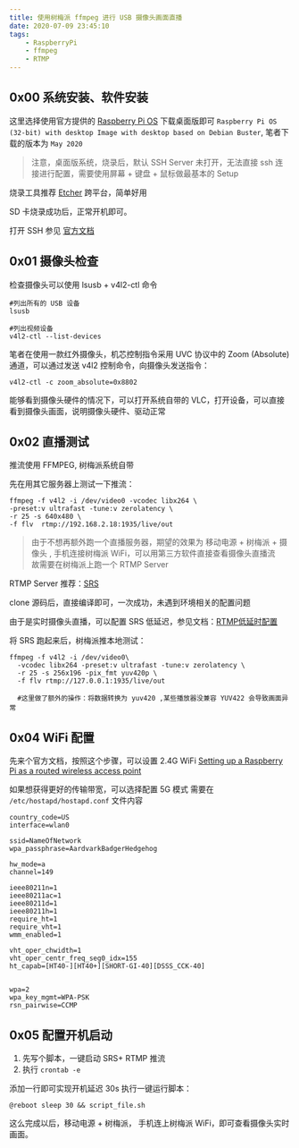 ```yaml
---
title: 使用树梅派 ffmpeg 进行 USB 摄像头画面直播
date: 2020-07-09 23:45:10
tags:
    - RaspberryPi
    - ffmpeg
    - RTMP
---
```


## 0x00 系统安装、软件安装

这里选择使用官方提供的 [Raspberry Pi OS](https://www.raspberrypi.org/downloads/raspberry-pi-os/) 
下载桌面版即可 `Raspberry Pi OS (32-bit) with desktop Image with desktop based on Debian Buster`, 笔者下载的版本为 `May 2020`

> 注意，桌面版系统，烧录后，默认 SSH Server 未打开，无法直接 ssh 连接进行配置，需要使用屏幕 + 键盘 + 鼠标做最基本的 Setup 

烧录工具推荐 [Etcher](https://www.balena.io/etcher/) 跨平台，简单好用

SD 卡烧录成功后，正常开机即可。

打开 SSH 参见 [官方文档](https://www.raspberrypi.org/documentation/remote-access/ssh/)

## 0x01 摄像头检查
检查摄像头可以使用 lsusb + v4l2-ctl 命令

```
#列出所有的 USB 设备 
lsusb

#列出视频设备
v4l2-ctl --list-devices
```

笔者在使用一款红外摄像头，机芯控制指令采用 UVC 协议中的 Zoom (Absolute) 通道，可以通过发送 v4l2 控制命令，向摄像头发送指令：

```
v4l2-ctl -c zoom_absolute=0x8802
```

能够看到摄像头硬件的情况下，可以打开系统自带的 VLC，打开设备，可以直接看到摄像头画面，说明摄像头硬件、驱动正常

## 0x02 直播测试

推流使用 FFMPEG, 树梅派系统自带

先在用其它服务器上测试一下推流：

```
ffmpeg -f v4l2 -i /dev/video0 -vcodec libx264 \
-preset:v ultrafast -tune:v zerolatency \
-r 25 -s 640x480 \
-f flv  rtmp://192.168.2.18:1935/live/out
```


> 由于不想再额外跑一个直播服务器，期望的效果为 移动电源 + 树梅派 + 摄像头 , 手机连接树梅派 WiFi，可以用第三方软件直接查看摄像头直播流  
故需要在树梅派上跑一个 RTMP Server

RTMP Server 推荐：[SRS](https://github.com/ossrs/srs/)

clone 源码后，直接编译即可，一次成功，未遇到环境相关的配置问题

由于是实时摄像头直播，可以配置 SRS 低延迟，参见文档：[RTMP低延时配置](https://github.com/ossrs/srs/wiki/v3_CN_SampleRealtime)

将 SRS 跑起来后，树梅派推本地测试：

```
ffmpeg -f v4l2 -i /dev/video0\
  -vcodec libx264 -preset:v ultrafast -tune:v zerolatency \
  -r 25 -s 256x196 -pix_fmt yuv420p \
  -f flv rtmp://127.0.0.1:1935/live/out
  
  #这里做了额外的操作：将数据转换为 yuv420 ,某些播放器没兼容 YUV422 会导致画面异常
```

## 0x04 WiFi 配置

先来个官方文档，按照这个步骤，可以设置 2.4G WiFi
[Setting up a Raspberry Pi as a routed wireless access point](https://www.raspberrypi.org/documentation/configuration/wireless/access-point-routed.md)

如果想获得更好的传输带宽，可以选择配置 5G 模式
需要在 `/etc/hostapd/hostapd.conf` 文件内容

```
country_code=US
interface=wlan0

ssid=NameOfNetwork
wpa_passphrase=AardvarkBadgerHedgehog

hw_mode=a
channel=149

ieee80211n=1
ieee80211ac=1
ieee80211d=1
ieee80211h=1
require_ht=1
require_vht=1
wmm_enabled=1

vht_oper_chwidth=1
vht_oper_centr_freq_seg0_idx=155
ht_capab=[HT40-][HT40+][SHORT-GI-40][DSSS_CCK-40]


wpa=2
wpa_key_mgmt=WPA-PSK
rsn_pairwise=CCMP
```

## 0x05 配置开机启动

1. 先写个脚本，一键启动 SRS+ RTMP 推流
2. 执行 `crontab -e`

添加一行即可实现开机延迟 30s 执行一键运行脚本：

```
@reboot sleep 30 && script_file.sh
```

这么完成以后，移动电源 + 树梅派， 手机连上树梅派 WiFi，即可查看摄像头实时画面。
